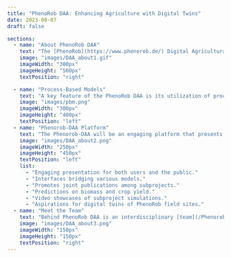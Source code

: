 ```yaml
---
title: "PhenoRob DAA: Enhancing Agriculture with Digital Twins"
date: 2023-08-07
draft: false

sections:  
  - name: "About PhenoRob DAA"
    text: "The [PhenoRob](https://www.phenorob.de/) Digital Agricultural Avatar (DAA) is a focused sub-project within the overarching PhenoRob initiative. Spearheaded mainly by the teams from [University of Bonn](https://www.uni-bonn.de/) and [ForschungZentrum Juelich](https://www.fz-juelich.de/portal/EN/Home/home_node.html), PhenoRob leverages advanced technology to bring substantial advancements in agriculture. Within this context, the DAA takes on the role of a digital twin for the agricultural system. It amalgamates various models that represent biogeochemical, biophysical, agricultural management, and economic aspects, culminating in a comprehensive tool. By doing so, DAA offers predictive insights, becoming a reliable guide for sustainable farming practices."
    image: "images/DAA_about1.gif"
    imageWidth: "300px"
    imageHeight: "500px"
    textPosition: "right"

  - name: "Process-Based Models"
    text: "A key feature of the PhenoRob DAA is its utilization of process-based models. Think of these models as sophisticated virtual labs where we can simulate how crops react to a myriad of environmental factors, from varying weather conditions to nutrient stress. Beyond just water availability, these models provide insights into how factors like temperature fluctuations, rainfall patterns, and soil nutrient levels influence crop growth and yield. This allows us to strategize around irrigation, fertilization, and other agricultural interventions, ensuring we maximize productivity while using resources efficiently."
    image: "images/pbm.png"
    imageWidth: "300px"
    imageHeight: "400px"
    textPosition: "left"
  - name: "Phenorob-DAA Platform"
    text: "The Phenorob-DAA will be an engaging platform that presents models for users and the public, bridging different models for data amalgamation. It enhances collaboration, raises PhenoRob's profile, shares predictions on biomass and yield, and plans to develop digital replicas of PhenoRob sites. The main features:"
    image: "images/DAA_about2.png"
    imageWidth: "250px"
    imageHeight: "450px"
    textPosition: "left"
    list:
      - "Engaging presentation for both users and the public."
      - "Interfaces bridging various models."
      - "Promotes joint publications among subprojects."
      - "Predictions on biomass and crop yield."
      - "Video showcases of subproject simulations."
      - "Aspirations for digital twins of PhenoRob field sites."
  - name: "Meet the Team"
    text: "Behind PhenoRob DAA is an interdisciplinary [team](/Phenorob-DAA/members/) from the [University of Bonn](https://www.uni-bonn.de/) and [Forschungszentrum Jülich](https://www.fz-juelich.de/portal/EN/Home/home_node.html). Their diverse backgrounds in fields like computer science, geodesy, robotics, plant science, soil science, economics, and environmental science power this innovative project, setting [PhenoRob](https://www.phenorob.de/) apart as the only [DFG](https://www.dfg.de/)-funded Cluster of Excellence focusing on agriculture."
    image: "images/DAA_about3.png"
    imageWidth: "150px"
    imageHeight: "150px"
    textPosition: "right"
---
```

